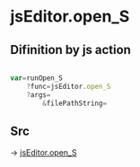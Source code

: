 # jsEditor.open_S

## Difinition by js action

```js.js

var=runOpen_S
	?func=jsEditor.open_S
	?args=
		&filePathString=
```

## Src

-> [jsEditor.open_S](https://github.com/puutaro/CommandClick/blob/master/app/src/main/java/com/puutaro/commandclick/fragment_lib/terminal_fragment/js_interface/edit/JsEditor.kt#L13)


